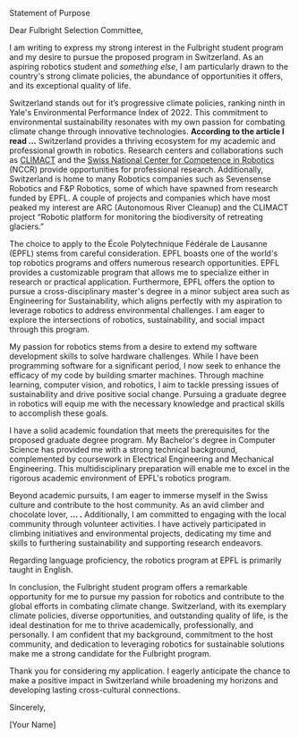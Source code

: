Statement of Purpose

Dear Fulbright Selection Committee,

I am writing to express my strong interest in the Fulbright student program and my desire to pursue the proposed program in Switzerland. As an aspiring robotics student and *something else*, I am particularly drawn to the country's strong climate policies, the abundance of opportunities it offers, and its exceptional quality of life.

Switzerland stands out for it’s progressive climate policies, ranking ninth in Yale's Environmental Performance Index of 2022. This commitment to environmental sustainability resonates with my own passion for combating climate change through innovative technologies. **********************************************************************According to the article I read …********************************************************************** Switzerland provides a thriving ecosystem for my academic and professional growth in robotics. Research centers and collaborations such as [CLIMACT](https://www.climact.ch/projects) and the [Swiss National Center for Competence in Robotics](https://nccr-robotics.ch/) (NCCR) provide opportunities for professional research. Additionally, Switzerland is home to many Robotics companies such as Sevensense Robotics and F&P Robotics, some of which have spawned from research funded by EPFL. A couple of projects and companies which have most peaked my interest are ARC (Autonomous River Cleanup) and the CLIMACT project “Robotic platform for monitoring the biodiversity of retreating glaciers.”

The choice to apply to the École Polytechnique Fédérale de Lausanne (EPFL) stems from careful consideration. EPFL boasts one of the world's top robotics programs and offers numerous research opportunities. EPFL provides a customizable program that allows me to specialize either in research or practical application. Furthermore, EPFL offers the option to pursue a cross-disciplinary master's degree in a minor subject area such as Engineering for Sustainability, which aligns perfectly with my aspiration to leverage robotics to address environmental challenges. I am eager to explore the intersections of robotics, sustainability, and social impact through this program.

My passion for robotics stems from a desire to extend my software  development skills to solve hardware challenges. While I have been programming software for a significant period, I now seek to enhance the efficacy of my code by building smarter machines. Through machine learning, computer vision, and robotics, I aim to tackle pressing issues of sustainability and drive positive social change. Pursuing a graduate degree in robotics will equip me with the necessary knowledge and practical skills to accomplish these goals.

I have a solid academic foundation that meets the prerequisites for the proposed graduate degree program. My Bachelor's degree in Computer Science has provided me with a strong technical background, complemented by coursework in Electrical Engineering and Mechanical Engineering. This multidisciplinary preparation will enable me to excel in the rigorous academic environment of EPFL's robotics program.

Beyond academic pursuits, I am eager to immerse myself in the Swiss culture and contribute to the host community. As an avid climber and chocolate lover, ****… .**** Additionally, I am committed to engaging with the local community through volunteer activities. I have actively participated in climbing initiatives and environmental projects, dedicating my time and skills to furthering sustainability and supporting research endeavors.

Regarding language proficiency, the robotics program at EPFL is primarily taught in English. 

In conclusion, the Fulbright student program offers a remarkable opportunity for me to pursue my passion for robotics and contribute to the global efforts in combating climate change. Switzerland, with its exemplary climate policies, diverse opportunities, and outstanding quality of life, is the ideal destination for me to thrive academically, professionally, and personally. I am confident that my background, commitment to the host community, and dedication to leveraging robotics for sustainable solutions make me a strong candidate for the Fulbright program.

Thank you for considering my application. I eagerly anticipate the chance to make a positive impact in Switzerland while broadening my horizons and developing lasting cross-cultural connections.

Sincerely,

[Your Name]
